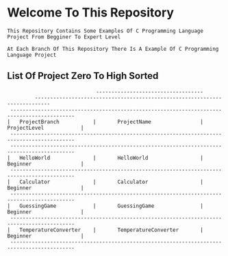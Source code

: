 # Welcome To This Repository
    This Repository Contains Some Examples Of C Programming Language Project From Begginer To Expert Level

    At Each Branch Of This Repository There Is A Example Of C Programming Language Project


## List Of Project Zero To High Sorted

                                 -----------------------------------  
             ---------------------------------------------------------------------------
     -------------------------------------------------------------------------------------------
    |   ProjectBranch           |       ProjectName                |    ProjectLevel            |
     -------------------------------------------------------------------------------------------
     -------------------------------------------------------------------------------------------
    |   HelloWorld              |       HelloWorld                 |    Beginner                |
     -------------------------------------------------------------------------------------------
    |   Calculator              |       Calculator                 |    Beginner                |
     -------------------------------------------------------------------------------------------
    |   GuessingGame            |       GuessingGame               |    Beginner                |
     -------------------------------------------------------------------------------------------
    |   TemperatureConverter    |       TemperatureConverter       |    Beginner                |
     -------------------------------------------------------------------------------------------